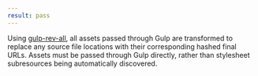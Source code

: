 ```yaml
---
result: pass
---
```


Using [gulp-rev-all], all assets passed through Gulp are transformed to replace any source file locations with their corresponding hashed final URLs. Assets must be passed through Gulp directly, rather than stylesheet subresources being automatically discovered.

[gulp-rev-all]: https://github.com/smysnk/gulp-rev-all

